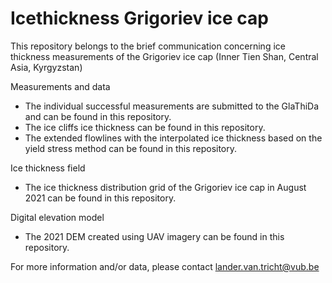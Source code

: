 # Icethickness Grigoriev ice cap

This repository belongs to the brief communication concerning ice thickness measurements of the Grigoriev ice cap (Inner Tien Shan, Central Asia, Kyrgyzstan)

Measurements and data
* The individual successful measurements are submitted to the GlaThiDa and can be found in this repository. 
* The ice cliffs ice thickness can be found in this repository. 
* The extended flowlines with the interpolated ice thickness based on the yield stress method can be found in this repository. 

Ice thickness field
* The ice thickness distribution grid of the Grigoriev ice cap in August 2021 can be found in this repository. 

Digital elevation model
* The 2021 DEM created using UAV imagery can be found in this repository. 

For more information and/or data, please contact lander.van.tricht@vub.be
